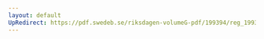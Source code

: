 ```yaml
---
layout: default
UpRedirect: https://pdf.swedeb.se/riksdagen-volumeG-pdf/199394/reg_199394/reg_199394_0455.pdf
---
```

